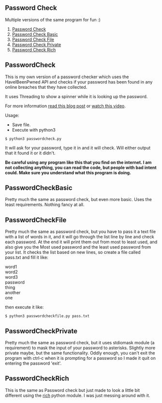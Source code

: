 ## Password Check
Multiple versions of the same program for fun :)  

1. [Password Check](#PasswordCheck)
2. [Password Check Basic](#PasswordCheckBasic)
4. [Password Check File](#PasswordCheckFile)
3. [Password Check Private](#PasswordCheckPrivate)
5. [Password Check Rich](#PasswordCheckRich)

## PasswordCheck

This is my own version of a password checker which uses the HaveIBeenPwned API and checks if your password has been found in any online breaches that they have collected.  

It uses Threading to show a spinner while it is looking up the password.  

For more information [read this blog post](https://unclassed.ca/2021/simple-password-check/) or [watch this video](https://www.youtube.com/watch?v=hhUb5iknVJs).

Usage:

- Save file.
- Execute with python3

```
$ python3 passwordcheck.py
```

It will ask for your password, type it in and it will check. Will either output that it found it or it didn't.

**Be careful using any program like this that you find on the internet. I am not collecting anything, you can read the code, but people with bad intent could. Make sure you understand what this program is doing.**

## PasswordCheckBasic  

Pretty much the same as password check, but even more basic. Uses the least requirements. Nothing fancy at all.   

## PasswordCheckFile
Pretty much the same as password check, but you have to pass it a text file with a list of words in it, and it will go through the list line by line and check each password. At the end it will print them out from most to least used, and also give you the Most used password and the least used password from your list. It checks the list based on new lines, so create a file called pass.txt and fill it like:  
  
word1  
word2  
word3  
password  
thing  
another  
one    

then execute it like:  

```
$ python3 passwordcheckfile.py pass.txt
```

## PasswordCheckPrivate

Pretty much the same as password check, but it uses stdiomask module (a requirement) to mask the input of your password to asterisks. Slightly more private maybe, but the same functionality. Oddly enough, you can't exit the program with ctrl-c when it is prompting for a password so I made it quit on entering the password 'exit'.  

## PasswordCheckRich

This is the same as Password check but just made to look a little bit different using the [rich](https://github.com/willmcgugan/rich) python module. I was just messing around with it. 



